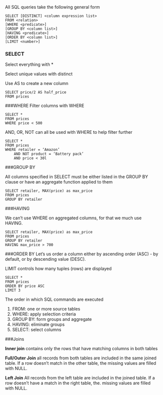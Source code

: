 All SQL queries take the following general form

```
SELECT [DISTINCT] <column expression list>
FROM <relation>
[WHERE <predicate>]
[GROUP BY <column list>]
[HAVING <predicate>]
[ORDER BY <column list>]
[LIMIT <number>]
```
### SELECT
Select everything with *

Select unique values with distinct

Use AS to create a new column

```
SELECT price/2 AS half_price
FROM prices
```
###WHERE
Filter columns with WHERE

```
SELECT *
FROM prices
WHERE price < 500
```

AND, OR, NOT can all be used with WHERE to help filter further

```
SELECT *
FROM prices
WHERE retailer = ‘Amazon’
    AND NOT product = ‘Battery pack’
    AND price < 30l
```

###GROUP BY

All columns specified in SELECT must be either listed in the GROUP BY clause or have an aggregate function applied to them

```
SELECT retailer, MAX(price) as max_price
FROM prices 
GROUP BY retailer
```

###HAVING

We can’t use WHERE on aggregated columns, for that we much use HAVING.

```
SELECT retailer, MAX(price) as max_price
FROM prices
GROUP BY retailer
HAVING max_price > 700
```

###ORDER BY
Let’s us order a column either by ascending order (ASC) - by default, or by descending value (DESC).

LIMIT controls how many tuples (rows) are displayed 

```
SELECT *
FROM prices
ORDER BY price ASC
LIMIT 3
```

The order in which SQL commands are executed

1. FROM: one or more source tables
2. WHERE: apply selection criteria
3. GROUP BY: form groups and aggregate
4. HAVING: eliminate groups
5. SELECT: select columns

###Joins

**Inner join** contains only the rows that have matching columns in both tables

**Full/Outer Join** all records from both tables are included in the same joined table. If a row doesn’t match in the other table, the missing values are filled with NULL.

**Left Join** All records from the left table are included in the joined table. If a row doesn’t have a match in the right table, the. missing values are filled with NULL.
